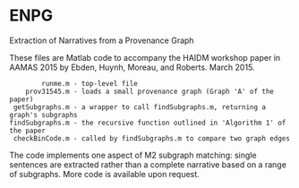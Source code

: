 # ENPG
Extraction of Narratives from a Provenance Graph

These files are Matlab code to accompany the HAIDM workshop paper in AAMAS 2015 by 
Ebden, Huynh, Moreau, and Roberts. March 2015.

            runme.m - top-level file
        prov31545.m - loads a small provenance graph (Graph 'A' of the paper)
     getSubgraphs.m - a wrapper to call findSubgraphs.m, returning a graph's subgraphs
    findSubgraphs.m - the recursive function outlined in 'Algorithm 1' of the paper
     checkBinCode.m - called by findSubgraphs.m to compare two graph edges
 
The code implements one aspect of M2 subgraph matching: single sentences are extracted 
rather than a complete narrative based on a range of subgraphs. More code is available 
upon request.
